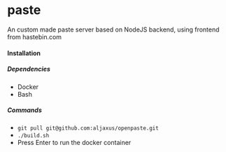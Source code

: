 # paste
An custom made paste server based on NodeJS backend, using frontend from hastebin.com

#### Installation
##### Dependencies
- Docker
- Bash

##### Commands
* `git pull git@github.com:aljaxus/openpaste.git`
* `./build.sh`
* Press Enter to run the docker container
